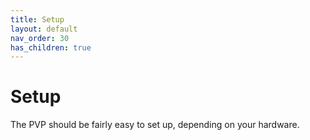 ```yaml
---
title: Setup
layout: default
nav_order: 30
has_children: true
---
```

# Setup

The PVP should be fairly easy to set up, depending on your hardware.

